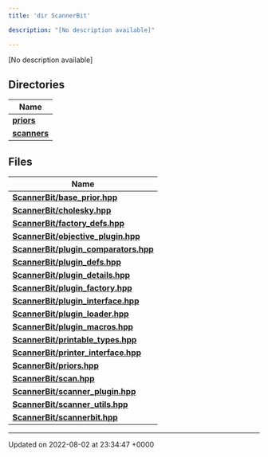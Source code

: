 ```yaml
---
title: 'dir ScannerBit'

description: "[No description available]"

---
```







[No description available]

## Directories

| Name           |
| -------------- |
| **[priors](/documentation/code/colliderbit_development/files/dir_fcd5a9dbbf1819829d7ec1014844ab30/#dir-priors)**  |
| **[scanners](/documentation/code/colliderbit_development/files/dir_d8899288cb095d9f40a7187612d7e0b7/#dir-scanners)**  |

## Files

| Name           |
| -------------- |
| **[ScannerBit/base_prior.hpp](/documentation/code/colliderbit_development/files/base__prior_8hpp/#file-base-prior.hpp)**  |
| **[ScannerBit/cholesky.hpp](/documentation/code/colliderbit_development/files/cholesky_8hpp/#file-cholesky.hpp)**  |
| **[ScannerBit/factory_defs.hpp](/documentation/code/colliderbit_development/files/factory__defs_8hpp/#file-factory-defs.hpp)**  |
| **[ScannerBit/objective_plugin.hpp](/documentation/code/colliderbit_development/files/objective__plugin_8hpp/#file-objective-plugin.hpp)**  |
| **[ScannerBit/plugin_comparators.hpp](/documentation/code/colliderbit_development/files/plugin__comparators_8hpp/#file-plugin-comparators.hpp)**  |
| **[ScannerBit/plugin_defs.hpp](/documentation/code/colliderbit_development/files/plugin__defs_8hpp/#file-plugin-defs.hpp)**  |
| **[ScannerBit/plugin_details.hpp](/documentation/code/colliderbit_development/files/plugin__details_8hpp/#file-plugin-details.hpp)**  |
| **[ScannerBit/plugin_factory.hpp](/documentation/code/colliderbit_development/files/plugin__factory_8hpp/#file-plugin-factory.hpp)**  |
| **[ScannerBit/plugin_interface.hpp](/documentation/code/colliderbit_development/files/plugin__interface_8hpp/#file-plugin-interface.hpp)**  |
| **[ScannerBit/plugin_loader.hpp](/documentation/code/colliderbit_development/files/plugin__loader_8hpp/#file-plugin-loader.hpp)**  |
| **[ScannerBit/plugin_macros.hpp](/documentation/code/colliderbit_development/files/plugin__macros_8hpp/#file-plugin-macros.hpp)**  |
| **[ScannerBit/printable_types.hpp](/documentation/code/colliderbit_development/files/printable__types_8hpp/#file-printable-types.hpp)**  |
| **[ScannerBit/printer_interface.hpp](/documentation/code/colliderbit_development/files/printer__interface_8hpp/#file-printer-interface.hpp)**  |
| **[ScannerBit/priors.hpp](/documentation/code/colliderbit_development/files/priors_8hpp/#file-priors.hpp)**  |
| **[ScannerBit/scan.hpp](/documentation/code/colliderbit_development/files/scan_8hpp/#file-scan.hpp)**  |
| **[ScannerBit/scanner_plugin.hpp](/documentation/code/colliderbit_development/files/scanner__plugin_8hpp/#file-scanner-plugin.hpp)**  |
| **[ScannerBit/scanner_utils.hpp](/documentation/code/colliderbit_development/files/scanner__utils_8hpp/#file-scanner-utils.hpp)**  |
| **[ScannerBit/scannerbit.hpp](/documentation/code/colliderbit_development/files/scannerbit_8hpp/#file-scannerbit.hpp)**  |






-------------------------------

Updated on 2022-08-02 at 23:34:47 +0000
